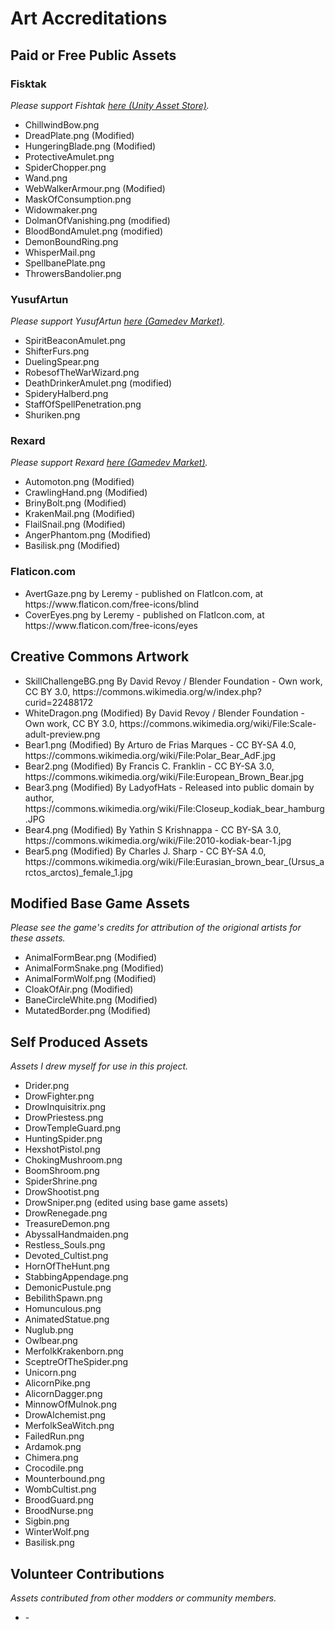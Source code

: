 # Art Accreditations

## Paid or Free Public Assets

### Fisktak
*Please support Fishtak [here (Unity Asset Store)](https://assetstore.unity.com/packages/2d/gui/icons/free-fantasy-items-253853).*
<ul>
	<li>ChillwindBow.png</li>
	<li>DreadPlate.png (Modified)</li>
	<li>HungeringBlade.png (Modified)</li>
	<li>ProtectiveAmulet.png</li>
	<li>SpiderChopper.png</li>
	<li>Wand.png</li>
	<li>WebWalkerArmour.png (Modified)</li>
	<li>MaskOfConsumption.png</li>
	<li>Widowmaker.png</li>
	<li>DolmanOfVanishing.png (modified)</li>
	<li>BloodBondAmulet.png (modified)</li>
	<li>DemonBoundRing.png</li>
	<li>WhisperMail.png</li>
	<li>SpellbanePlate.png</li>
	<li>ThrowersBandolier.png</li>
</ul>

### YusufArtun
*Please support YusufArtun [here (Gamedev Market)](https://www.gamedevmarket.net/member/yusufartun).*
<ul>
	<li>SpiritBeaconAmulet.png</li>
	<li>ShifterFurs.png</li>
	<li>DuelingSpear.png</li>
	<li>RobesofTheWarWizard.png</li>
	<li>DeathDrinkerAmulet.png (modified)</li>
	<li>SpideryHalberd.png</li>
	<li>StaffOfSpellPenetration.png</li>
	<li>Shuriken.png</li>
</ul>

### Rexard
*Please support Rexard [here (Gamedev Market)](https://www.gamedevmarket.net/member/rexard).*
<ul>
	<li>Automoton.png (Modified)</li>
	<li>CrawlingHand.png (Modified)</li>
	<li>BrinyBolt.png (Modified)</li>
	<li>KrakenMail.png (Modified)</li>
	<li>FlailSnail.png (Modified)</li>
	<li>AngerPhantom.png (Modified)</li>
	<li>Basilisk.png (Modified)</li>
</ul>

### Flaticon.com
<ul>
	<li>AvertGaze.png by Leremy - published on FlatIcon.com, at https://www.flaticon.com/free-icons/blind</li>
	<li>CoverEyes.png by Leremy - published on FlatIcon.com, at https://www.flaticon.com/free-icons/eyes</li>
</ul>

## Creative Commons Artwork
<ul>
	<li>SkillChallengeBG.png By David Revoy / Blender Foundation - Own work, CC BY 3.0, https://commons.wikimedia.org/w/index.php?curid=22488172</li>
	<li>WhiteDragon.png (Modified) By David Revoy / Blender Foundation - Own work, CC BY 3.0, https://commons.wikimedia.org/wiki/File:Scale-adult-preview.png</li>
	<li>Bear1.png (Modified) By Arturo de Frias Marques - CC BY-SA 4.0, https://commons.wikimedia.org/wiki/File:Polar_Bear_AdF.jpg</li>
	<li>Bear2.png (Modified) By Francis C. Franklin - CC BY-SA 3.0, https://commons.wikimedia.org/wiki/File:European_Brown_Bear.jpg</li>
	<li>Bear3.png (Modified) By LadyofHats - Released into public domain by author, https://commons.wikimedia.org/wiki/File:Closeup_kodiak_bear_hamburg.JPG</li>
	<li>Bear4.png (Modified) By Yathin S Krishnappa - CC BY-SA 3.0, https://commons.wikimedia.org/wiki/File:2010-kodiak-bear-1.jpg</li>
	<li>Bear5.png (Modified) By Charles J. Sharp - CC BY-SA 4.0, https://commons.wikimedia.org/wiki/File:Eurasian_brown_bear_(Ursus_arctos_arctos)_female_1.jpg</li>
</ul>

## Modified Base Game Assets
*Please see the game's credits for attribution of the origional artists for these assets.*
<ul>
	<li>AnimalFormBear.png (Modified)</li>
	<li>AnimalFormSnake.png (Modified)</li>
	<li>AnimalFormWolf.png (Modified)</li>
	<li>CloakOfAir.png (Modified)</li>
	<li>BaneCircleWhite.png (Modified)</li>
	<li>MutatedBorder.png (Modified)</li>
</ul>

## Self Produced Assets
*Assets I drew myself for use in this project.*
<ul>
	<li>Drider.png</li>
	<li>DrowFighter.png</li>
	<li>DrowInquisitrix.png</li>
	<li>DrowPriestess.png</li>
	<li>DrowTempleGuard.png</li>
	<li>HuntingSpider.png</li>
	<li>HexshotPistol.png</li>
	<li>ChokingMushroom.png</li>
	<li>BoomShroom.png</li>
	<li>SpiderShrine.png</li>
	<li>DrowShootist.png</li>
	<li>DrowSniper.png (edited using base game assets)</li>
	<li>DrowRenegade.png</li>
	<li>TreasureDemon.png</li>
	<li>AbyssalHandmaiden.png</li>
	<li>Restless_Souls.png</li>
	<li>Devoted_Cultist.png</li>
	<li>HornOfTheHunt.png</li>
	<li>StabbingAppendage.png</li>
	<li>DemonicPustule.png</li>
	<li>BebilithSpawn.png</li>
	<li>Homunculous.png</li>
	<li>AnimatedStatue.png</li>
	<li>Nuglub.png</li>
	<li>Owlbear.png</li>
	<li>MerfolkKrakenborn.png</li>
	<li>SceptreOfTheSpider.png</li>
	<li>Unicorn.png</li>
	<li>AlicornPike.png</li>
	<li>AlicornDagger.png</li>
	<li>MinnowOfMulnok.png</li>
	<li>DrowAlchemist.png</li>
	<li>MerfolkSeaWitch.png</li>
	<li>FailedRun.png</li>
	<li>Ardamok.png</li>
	<li>Chimera.png</li>
	<li>Crocodile.png</li>
	<li>Mounterbound.png</li>
	<li>WombCultist.png</li>
	<li>BroodGuard.png</li>
	<li>BroodNurse.png</li>
	<li>Sigbin.png</li>
	<li>WinterWolf.png</li>
	<li>Basilisk.png</li>
</ul>

## Volunteer Contributions
*Assets contributed from other modders or community members.*
<ul>
	<li>-</li>
</ul>